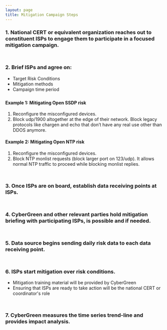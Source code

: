 ```yaml
---
layout: page
title: Mitigation Campaign Steps
---
```


### 1. National CERT or equivalent organization reaches out to constituent ISPs to engage them to participate in a focused mitigation campaign.

<div style="margin-bottom: 50px">
</div>

### 2. Brief ISPs and agree on:
<ul>
<li>Target Risk Conditions 
<li>Mitigation methods 
<li>Campaign time period
</ul>

<div style="margin-bottom: 25px">
</div>

#### Example 1: Mitigating Open SSDP risk
1. Reconfigure the misconfigured devices.
2. Block udp/1900 altogether at the edge of their network.  Block legacy protocols like chargen and echo that don’t have any real use other than DDOS anymore.

#### Example 2: Mitigating Open NTP risk
1. Reconfigure the misconfigured devices.
2. Block NTP monlist requests (block larger port on 123/udp).  It allows normal NTP traffic to proceed while blocking monlist replies.

<div style="margin-bottom: 50px">
</div>

### 3. Once ISPs are on board, establish data receiving points at ISPs.

<div style="margin-bottom: 50px">
</div>

### 4. CyberGreen and other relevant parties hold mitigation briefing with participating ISPs, is possible and if needed.  

<div style="margin-bottom: 50px">
</div>

### 5. Data source begins sending daily risk data to each data receiving point.

<div style="margin-bottom: 50px">
</div>

### 6. ISPs start mitigation over risk conditions.
* Mitigation training material will be provided by CyberGreen
* Ensuring that ISPs are ready to take action will be the national CERT or coordinator's role

<div style="margin-bottom: 50px">
</div>

### 7.	CyberGreen measures the time series trend-line and provides impact analysis.
